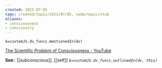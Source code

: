 ```yaml
---
created: 2021-07-05
tags: created/topic/2021/07/05, node/topic/stub
aliases:
- consciousness
- consciously
---
```

`$=customJS.dv_funcs.mentionedIn(dv)`

[The Scientific Problem of Consciousness - YouTube](https://www.youtube.com/watch?v=CJhSSPO8Ulk)

**See**:: [[subconscious]], [[self]]
*`$=customJS.dv_funcs.outlinedIn(dv, this)`*

